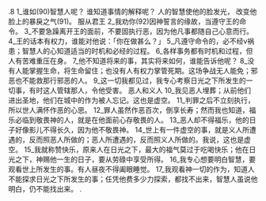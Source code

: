 .8 
 1_谁如(90)智慧人呢？ 
谁知道事情的解释呢？ 
人的智慧使他的脸发光， 
改变他脸上的暴戾之气(91)。 
服从君王 
2_我劝你(92)因神誓言的缘故，当遵守王的命令。 3_不要急躁离开王的面前，不要固执行恶，因为他凡事都随自己心意而行。 4_王的话本有权力，谁能对他说：「你在做甚么？」 5_凡遵守命令的，必不经v祸患；智慧人的心知道适当的时机和必经的过程。 6_各样事务都有时机和过程，但人有苦难重压在身。 7_他不知道将来的事，其实将来如何，谁能告诉他呢？ 8_没有人能掌握生命，将生命留住；也没有人有权力掌管死期。这场争战无人能免；邪恶也不能救那行邪恶的人。 9_这一切我都见过，我专心考察日光之下所发生的一切事，有时这人管辖那人，令他受害。 
恶人和义人 
10_我见恶人埋葬；从前他们进出圣地，他们在城中的作为被人忘记。这也是虚空。 11_判罪之后不立刻执行，所以世人满怀作恶的心思。 12_罪人虽然作恶百次，倒享长寿；然而我也知道，福乐必临到敬畏神的人，就是在他面前心存敬畏的人。 13_恶人却不得福乐，他的日子好像影儿不得长久，因为他不敬畏神。 
14_世上有一件虚空的事，就是义人所遭遇的，反而照恶人所做的；恶人所遭遇的，反而照义人所做的。我说，这也是虚空。 15_我就称赞快乐，原来人在日光之下，最大的福气莫过于吃喝快乐；他在日光之下，神赐他一生的日子，要从劳碌中享受所得。 
16_我专心想要明白智慧，要观看世上所发生的事。有人昼夜不得阖眼睡觉。 17_我观看神一切的作为，知道人不能探求日光之下所发生的事；任凭他费多少力探索，都找不出来，智慧人虽说他明白，仍不能找出来。 
.